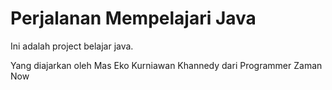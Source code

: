# Perjalanan Mempelajari Java

Ini adalah project belajar java.

Yang diajarkan oleh Mas Eko Kurniawan Khannedy dari Programmer Zaman Now